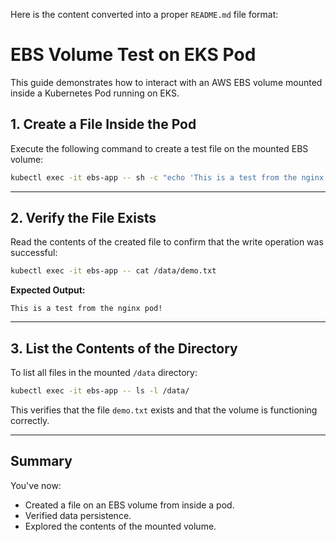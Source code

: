 Here is the content converted into a proper `README.md` file format:


# EBS Volume Test on EKS Pod

This guide demonstrates how to interact with an AWS EBS volume mounted inside a Kubernetes Pod running on EKS.

## 1. Create a File Inside the Pod

Execute the following command to create a test file on the mounted EBS volume:

```bash
kubectl exec -it ebs-app -- sh -c "echo 'This is a test from the nginx pod!' > /data/demo.txt"
````

---

## 2. Verify the File Exists

Read the contents of the created file to confirm that the write operation was successful:

```bash
kubectl exec -it ebs-app -- cat /data/demo.txt
```

**Expected Output:**

```
This is a test from the nginx pod!
```

---

## 3. List the Contents of the Directory

To list all files in the mounted `/data` directory:

```bash
kubectl exec -it ebs-app -- ls -l /data/
```

This verifies that the file `demo.txt` exists and that the volume is functioning correctly.

---

## Summary

You've now:

* Created a file on an EBS volume from inside a pod.
* Verified data persistence.
* Explored the contents of the mounted volume.

```

```
